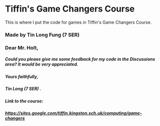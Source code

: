 # Tiffin's Game Changers Course
This is where I put the code for games in Tiffin's Game Changers Course.

### Made by Tin Long Fung (7 SER)

### Dear Mr. Holt,

##### Could you please give me some feedback for my code in the Discussions area? It would be very appreciated.

##### Yours faithfully,

##### Tin Long (7 SER) .

##### Link to the course:

##### https://sites.google.com/tiffin.kingston.sch.uk/computing/game-changers
